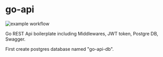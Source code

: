 # go-api

![example workflow](https://github.com/mg52/go-api/actions/workflows/go.yml/badge.svg)

Go REST Api boilerplate including Middlewares, JWT token, Postgre DB, Swagger.

First create postgres database named "go-api-db".

